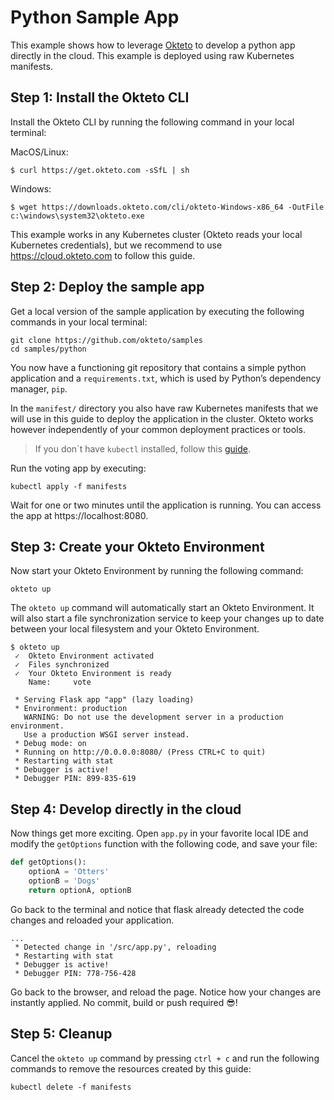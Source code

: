 # Python Sample App

This example shows how to leverage [Okteto](https://okteto.com) to develop a python app directly in the cloud.
This example is deployed using raw Kubernetes manifests.

## Step 1: Install the Okteto CLI

Install the Okteto CLI by running the following command in your local terminal:

MacOS/Linux:

```console
$ curl https://get.okteto.com -sSfL | sh
```

Windows:

```console
$ wget https://downloads.okteto.com/cli/okteto-Windows-x86_64 -OutFile c:\windows\system32\okteto.exe
```

This example works in any Kubernetes cluster (Okteto reads your local Kubernetes credentials), but we recommend to use https://cloud.okteto.com to follow this guide.

## Step 2: Deploy the sample app

Get a local version of the sample application by executing the following commands in your local terminal:

```console
git clone https://github.com/okteto/samples
cd samples/python
```

You now have a functioning git repository that contains a simple python application and a `requirements.txt`, which is used by Python’s dependency manager, `pip`.

In the `manifest/` directory you also have raw Kubernetes manifests that we will use in this guide to deploy the application in the cluster. Okteto works however independently of your common deployment practices or tools.

> If you don´t have `kubectl` installed, follow this [guide](https://kubernetes.io/docs/tasks/tools/install-kubectl/).

Run the voting app by executing:

```console
kubectl apply -f manifests
```

Wait for one or two minutes until the application is running. You can access the app at https://localhost:8080.


## Step 3: Create your Okteto Environment

Now start your Okteto Environment by running the following command:

```console
okteto up

```
The `okteto up` command will automatically start an Okteto Environment. It will also start a file synchronization service to keep your changes up to date between your local filesystem and your Okteto Environment.

```console
$ okteto up
 ✓  Okteto Environment activated
 ✓  Files synchronized
 ✓  Your Okteto Environment is ready
    Name:     vote

 * Serving Flask app "app" (lazy loading)
 * Environment: production
   WARNING: Do not use the development server in a production environment.
   Use a production WSGI server instead.
 * Debug mode: on
 * Running on http://0.0.0.0:8080/ (Press CTRL+C to quit)
 * Restarting with stat
 * Debugger is active!
 * Debugger PIN: 899-835-619
 ```

## Step 4: Develop directly in the cloud

Now things get more exciting. Open `app.py` in your favorite local IDE and modify the `getOptions` function with the following code, and save your file:

```python
def getOptions():
    optionA = 'Otters'
    optionB = 'Dogs'
    return optionA, optionB
```

Go back to the terminal and notice that flask already detected the code changes and reloaded your application.

```console
...
 * Detected change in '/src/app.py', reloading
 * Restarting with stat
 * Debugger is active!
 * Debugger PIN: 778-756-428
```

Go back to the browser, and reload the page. Notice how your changes are instantly applied. No commit, build or push required 😎! 


## Step 5: Cleanup

Cancel the `okteto up` command by pressing `ctrl + c` and run the following commands to remove the resources created by this guide: 

```console
kubectl delete -f manifests
```
